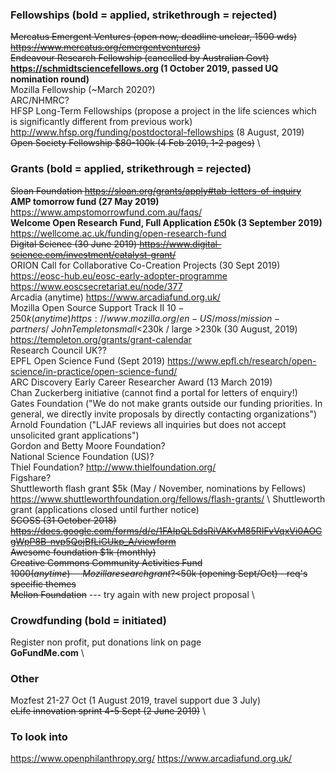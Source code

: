 ### Fellowships (bold = applied, strikethrough = rejected)
~~Mercatus Emergent Ventures (open now, deadline unclear, 1500 wds) https://www.mercatus.org/emergentventures)~~ \
~~Endeavour Research Fellowship (cancelled by Australian Govt)~~ \
**https://schmidtsciencefellows.org (1 October 2019, passed UQ nomination round)** \
Mozilla Fellowship (~March 2020?) \
ARC/NHMRC? \
HFSP Long-Term Fellowships (propose a project in the life sciences which is significantly different from previous work) http://www.hfsp.org/funding/postdoctoral-fellowships (8 August, 2019) \
~~Open Society Fellowship $80-100k (4 Feb 2019, 1-2 pages)~~ \

### Grants (bold = applied, strikethrough = rejected)
~~Sloan Foundation https://sloan.org/grants/apply#tab-letters-of-inquiry~~ \
**AMP tomorrow fund (27 May 2019)** https://www.ampstomorrowfund.com.au/faqs/ \
**Welcome Open Research Fund, Full Application £50k (3 September 2019)** https://wellcome.ac.uk/funding/open-research-fund \
~~Digital Science (30 June 2019) https://www.digital-science.com/investment/catalyst-grant/~~ \
ORION Call for Collaborative Co-Creation Projects (30 Sept 2019) \
https://eosc-hub.eu/eosc-early-adopter-programme \
https://www.eoscsecretariat.eu/node/377 \
Arcadia (anytime) https://www.arcadiafund.org.uk/ \
Mozilla Open Source Support Track II $10-250k (anytime) https://www.mozilla.org/en-US/moss/mission-partners/ \
John Templeton small <$230k / large >230k (30 August, 2019) https://templeton.org/grants/grant-calendar \
Research Council UK?? \
EPFL Open Science Fund (Sept 2019) https://www.epfl.ch/research/open-science/in-practice/open-science-fund/ \
ARC Discovery Early Career Researcher Award (13 March 2019) \
Chan Zuckerberg initiative (cannot find a portal for letters of enquiry!) \
Gates Foundation ("We do not make grants outside our funding priorities. In general, we directly invite proposals by directly contacting organizations") \
Arnold Foundation ("LJAF reviews all inquiries but does not accept unsolicited grant applications") \
Gordon and Betty Moore Foundation? \
National Science Foundation (US)? \
Thiel Foundation? http://www.thielfoundation.org/ \
Figshare? \
Shuttleworth flash grant $5k (May / November, nominations by Fellows) https://www.shuttleworthfoundation.org/fellows/flash-grants/ \ 
Shuttleworth grant (applications closed until further notice)  \
~~SCOSS (31 October 2018) https://docs.google.com/forms/d/e/1FAIpQLSdsRiVAKvM85RIFvVqxVi0AOCgWpP8B-nvp5QojBfLiGUkp_A/viewform~~ \
~~Awesome foundation $1k (monthly)~~ \
~~Creative Commons Community Activities Fund $1000 (anytime)~~ \
~~Mozilla research grant? <$50k (opening Sept/Oct) - req's specific themes~~ \
~~Mellon Foundation~~ --- try again with new project proposal \

### Crowdfunding (bold = initiated)
Register non profit, put donations link on page \
**GoFundMe.com** \

### Other
Mozfest 21-27 Oct (1 August 2019, travel support due 3 July) \
~~eLife innovation sprint 4-5 Sept (2 June 2019)~~ \

### To look into
https://www.openphilanthropy.org/
https://www.arcadiafund.org.uk/
